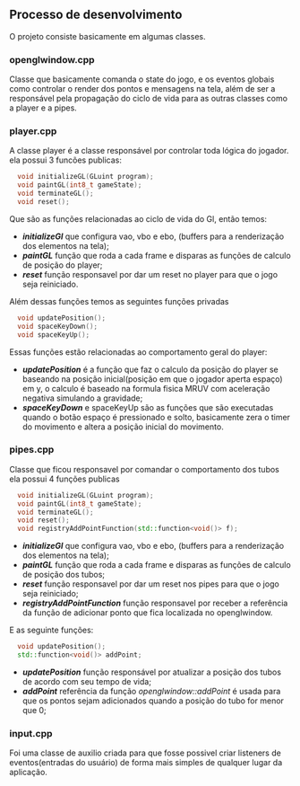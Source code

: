 ## Processo de desenvolvimento
O projeto consiste basicamente em algumas classes.

### openglwindow.cpp

Classe que basicamente comanda o state do jogo, e os eventos globais como controlar o render dos pontos e mensagens na tela, além de ser a responsável pela propagação do ciclo de vida para as outras classes como a player e a pipes.


### player.cpp

A classe player é a classe responsável por controlar toda lógica do jogador.
ela possui 3 funcões publicas:
```cpp
  void initializeGL(GLuint program);
  void paintGL(int8_t gameState);
  void terminateGL();
  void reset();
```
Que são as funções relacionadas ao ciclo de vida do Gl, então temos:
- ***initializeGl*** que configura vao, vbo e ebo, (buffers para a renderização dos elementos na tela);
- ***paintGL*** função que roda a cada frame e disparas as funções de calculo de posição do player;
- ***reset*** função responsavel por dar um reset no player para que o jogo seja reiniciado.

Além dessas funções temos as seguintes funções privadas
```cpp
  void updatePosition();
  void spaceKeyDown();
  void spaceKeyUp();

```
Essas funções estão relacionadas ao comportamento geral do player:
- ***updatePosition*** é a função que faz o calculo da posição do player se baseando na posição inicial(posição em que o jogador aperta espaço) em y, o calculo é baseado na formula fisica MRUV com aceleração negativa simulando a gravidade;
- ***spaceKeyDown*** e spaceKeyUp são as funções que são executadas quando o botão espaço é pressionado e solto, basicamente zera o timer do movimento e altera a posição inicial do movimento.

### pipes.cpp
Classe que ficou responsavel por comandar o comportamento dos tubos ela possui 4 funções publicas
```cpp
  void initializeGL(GLuint program);
  void paintGL(int8_t gameState);
  void terminateGL();
  void reset();
  void registryAddPointFunction(std::function<void()> f);

```
- ***initializeGl*** que configura vao, vbo e ebo, (buffers para a renderização dos elementos na tela);
- ***paintGL*** função que roda a cada frame e disparas as funções de calculo de posição dos tubos;
- ***reset*** função responsavel por dar um reset nos pipes para que o jogo seja reiniciado;
- ***registryAddPointFunction*** função responsavel por receber a referência da função de adicionar ponto que fica localizada no openglwindow.


E as seguinte funções:
```cpp
  void updatePosition();
  std::function<void()> addPoint;
```
- ***updatePosition*** função responsável por atualizar a posição dos tubos de acordo com seu tempo de vida; 
- ***addPoint*** referência da função *openglwindow::addPoint* é usada para que os pontos sejam adicionados quando a posição do tubo for menor que 0;

### input.cpp
Foi uma classe de auxilio criada para que fosse possivel criar listeners de eventos(entradas do usuário) de forma mais simples de qualquer lugar da aplicação.

